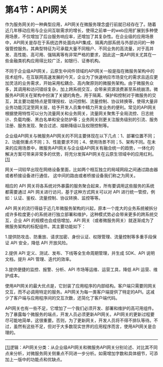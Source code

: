 # 第4节：API网关

作为服务网关的一种典型应用，API网关在微服务理念盛行前就已经存在了。随着近几年移动应用与企业间互联需求的增长，使得之前单一的web应用扩展到多种使用场景，不仅增加了后台服务响应率，还增加了其复杂性。在企业级的应用场景中，API网关是存在于系统边界处面向API集成、隔离内部系统与外部访问的一种强管控服务。其典型特征为可承载大量不同租户、不同业务的高流量，对于高并发、高性能、高可用、强隔离等有非常严格的要求，因此这一类API网关尤其在一些金融类机构应用得比较广泛，如银行、证券机构。

不同于企业级API网关，云原生中间件领域的API网关一般是指在微服务架构中的技术组件。在互联网高速发展的今天，企业为了快速响应市场变化的需求且适应更加灵活的业务需求，开始采用松耦合、高内聚原则的微服务架构。由于微服务众多，其调用和访问错综复杂，加上跨系统交互，会带来资源浪费甚至系统崩溃。微服务API网关在架构中扮演了关键的角色，用于隔离、保护和控制对于微服务的交互，其主要功能特点是管理授权、访问控制、流量控制、协议转换等，使得大量非业务功能沉淀至网关层，给予开发人员集中精力开发业务的便利。常见的API网关根据使用特性可以分为流量网关和业务网关，流量网关聚焦于全局流控、日志统计、负载均衡、黑白名单和安全防护等；业务网关则更关注服务级别的引流、服务注册、服务发现、聚合过滤、熔断降级以及权限控制等。

企业级API网关与微服务API网关的不同主要体现在以下几点：1、部署位置不同；2、功能侧重点不同；3、性能要求不同；4、使用场景不同；5、架构不同。在未来的应用场景中，微服务API网关与企业级API网关有融合统一的趋势，一体化的解决方案可带来非常多的优势，将充分发挥API网关在云原生领域中的应用红利。[[1]](#_msocom_1) 

网关一词较早出现在网络设备里面，比如两个相互独立的局域网段之间通过路由器或者桥接设备进行通信， 这中间的路由或者桥接设备我们称之为网关。

相应的 API 网关将各系统对外暴露的服务聚合起来，所有要调用这些服务的系统都需要通过 API 网关进行访问，基于这种方式网关可以对 API 进行统一管控，例如：认证、鉴权、流量控制、协议转换、监控等等。

API 网关的流行得益于近几年微服务架构的兴起，原本一个庞大的业务系统被拆分成许多粒度更小的系统进行独立部署和维护，这种模式势必会带来更多的跨系统交互，企业 API 的规模也会成倍增加，API 网关（或者微服务网关）就逐渐成为了微服务架构的标配组件。其主要功能如下：

1.提供防攻击、防重放、请求加密、身份认证、权限管理、流量控制等多重手段保证 API 安全，降低 API 开放风险。

2.提供 API 定义、测试、发布、下线等全生命周期管理，并生成 SDK、API 说明文档，提升 API 管理、迭代的效率。

3.提供便捷的监控、报警、分析、API 市场等运维、运营工具，降低 API 运营、维护成本。

使用API网关的最大优点是，它封装了应用程序的内部结构。客户端只需要同网关交互，而不必调用特定的服务。API网关为每一类客户端提供了特定的API。这减少了客户端与应用程序间的交互次数，还简化了客户端代码。

API网关也有一些不足，它增加了一个我们必须开发、部署和维护的高可用组件。为了暴露每个微服务的端点，开发人员必须更新API网关。API网关的更新过程要尽可能地简单，这很重要。否则，为了更新网关，开发人员将不得不排队等待。不过，虽然有这些不足，但对于大多数现实世界的应用程序而言，使用API网关是合理的。

------



 [[1]](#_msoanchor_1)逻辑：API网关分类：从企业级API网关和微服务API网关分别论述、对比其不同点来分析，对微服务网关侧重点不同进一步分析。如需增加字数和具体细节，可添加上一版中的功能点和优缺点。